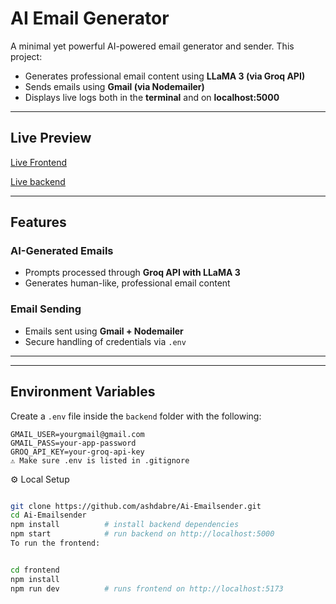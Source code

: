 # AI Email Generator

A minimal yet powerful AI-powered email generator and sender. This project:

- Generates professional email content using **LLaMA 3 (via Groq API)**
- Sends emails using **Gmail (via Nodemailer)**
- Displays live logs both in the **terminal** and on **localhost:5000**

---

##  Live Preview

 [Live Frontend](https://ai-email-r.netlify.app/)


 
 [Live backend](https://ai-emailsender-1.onrender.com/)




---

##  Features

###  AI-Generated Emails
- Prompts processed through **Groq API with LLaMA 3**
- Generates human-like, professional email content

###  Email Sending
- Emails sent using **Gmail + Nodemailer**
- Secure handling of credentials via `.env`


---

---

##  Environment Variables

Create a `.env` file inside the `backend` folder with the following:

```env
GMAIL_USER=yourgmail@gmail.com
GMAIL_PASS=your-app-password
GROQ_API_KEY=your-groq-api-key
⚠ Make sure .env is listed in .gitignore
```

⚙️ Local Setup
```bash

git clone https://github.com/ashdabre/Ai-Emailsender.git
cd Ai-Emailsender
npm install          # install backend dependencies
npm start            # run backend on http://localhost:5000
To run the frontend:


cd frontend
npm install
npm run dev          # runs frontend on http://localhost:5173
```



